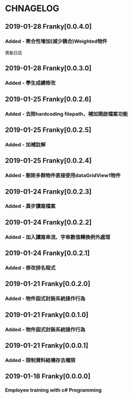 # CHNAGELOG
##  2019-01-28 Franky[0.0.4.0] 
### Added - 聚合性增加(減少耦合)Weighted物件


異動日誌
##  2019-01-28 Franky[0.0.3.0] 
### Added - 學生成績修改

##  2019-01-25 Franky[0.0.2.6] 
### Added - 去除hardcoding filepath，補加開啟檔案功能

##  2019-01-25 Franky[0.0.2.5] 
### Added - 加補註解

##  2019-01-25 Franky[0.0.2.4] 
### Added - 刪除多餘物件直接使用dataGridView1物件

##  2019-01-24 Franky[0.0.2.3] 
### Added - 異步讀寫檔案

##  2019-01-24 Franky[0.0.2.2] 
### Added - 加入讀寫串流、字串數值轉換例外處理

##  2019-01-24 Franky[0.0.2.1] 
### Added - 修改排名程式

##  2019-01-21 Franky[0.0.2.0] 
### Added - 物件函式封裝系統操作行為

##  2019-01-21 Franky[0.0.1.0] 
### Added - 物件函式封裝系統操作行為

##  2019-01-21 Franky[0.0.0.1] 
### Added - 限制資料結構存去權限

##  2019-01-18 Franky[0.0.0.0] 
### Employee training with c# Programming